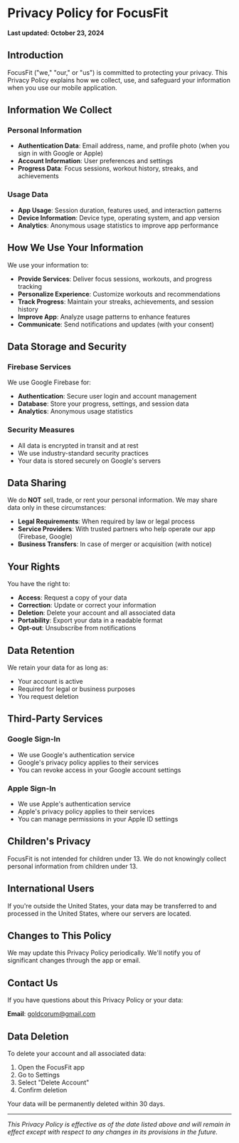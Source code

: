 # Privacy Policy for FocusFit

**Last updated: October 23, 2024**

## Introduction

FocusFit ("we," "our," or "us") is committed to protecting your privacy. This Privacy Policy explains how we collect, use, and safeguard your information when you use our mobile application.

## Information We Collect

### Personal Information

- **Authentication Data**: Email address, name, and profile photo (when you sign in with Google or Apple)
- **Account Information**: User preferences and settings
- **Progress Data**: Focus sessions, workout history, streaks, and achievements

### Usage Data

- **App Usage**: Session duration, features used, and interaction patterns
- **Device Information**: Device type, operating system, and app version
- **Analytics**: Anonymous usage statistics to improve app performance

## How We Use Your Information

We use your information to:

- **Provide Services**: Deliver focus sessions, workouts, and progress tracking
- **Personalize Experience**: Customize workouts and recommendations
- **Track Progress**: Maintain your streaks, achievements, and session history
- **Improve App**: Analyze usage patterns to enhance features
- **Communicate**: Send notifications and updates (with your consent)

## Data Storage and Security

### Firebase Services

We use Google Firebase for:

- **Authentication**: Secure user login and account management
- **Database**: Store your progress, settings, and session data
- **Analytics**: Anonymous usage statistics

### Security Measures

- All data is encrypted in transit and at rest
- We use industry-standard security practices
- Your data is stored securely on Google's servers

## Data Sharing

We do **NOT** sell, trade, or rent your personal information. We may share data only in these circumstances:

- **Legal Requirements**: When required by law or legal process
- **Service Providers**: With trusted partners who help operate our app (Firebase, Google)
- **Business Transfers**: In case of merger or acquisition (with notice)

## Your Rights

You have the right to:

- **Access**: Request a copy of your data
- **Correction**: Update or correct your information
- **Deletion**: Delete your account and all associated data
- **Portability**: Export your data in a readable format
- **Opt-out**: Unsubscribe from notifications

## Data Retention

We retain your data for as long as:

- Your account is active
- Required for legal or business purposes
- You request deletion

## Third-Party Services

### Google Sign-In

- We use Google's authentication service
- Google's privacy policy applies to their services
- You can revoke access in your Google account settings

### Apple Sign-In

- We use Apple's authentication service
- Apple's privacy policy applies to their services
- You can manage permissions in your Apple ID settings

## Children's Privacy

FocusFit is not intended for children under 13. We do not knowingly collect personal information from children under 13.

## International Users

If you're outside the United States, your data may be transferred to and processed in the United States, where our servers are located.

## Changes to This Policy

We may update this Privacy Policy periodically. We'll notify you of significant changes through the app or email.

## Contact Us

If you have questions about this Privacy Policy or your data:

**Email**: goldcorum@gmail.com

## Data Deletion

To delete your account and all associated data:

1. Open the FocusFit app
2. Go to Settings
3. Select "Delete Account"
4. Confirm deletion

Your data will be permanently deleted within 30 days.

---

_This Privacy Policy is effective as of the date listed above and will remain in effect except with respect to any changes in its provisions in the future._
